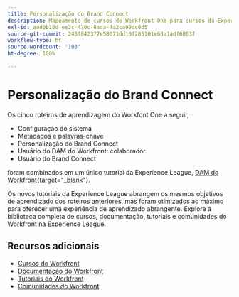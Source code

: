 ```yaml
---
title: Personalização do Brand Connect
description: Mapeamento de cursos do Workfront One para cursos da Experience League
exl-id: aad0b18d-ee3c-470c-8ada-4a2ca99dc8d5
source-git-commit: 243f842377e58071dd10f285101e68a1adf6893f
workflow-type: ht
source-wordcount: '103'
ht-degree: 100%

---
```


# Personalização do Brand Connect

Os cinco roteiros de aprendizagem do Workfont One a seguir,

* Configuração do sistema
* Metadados e palavras-chave
* Personalização do Brand Connect
* Usuário do DAM do Workfront: colaborador
* Usuário do Brand Connect

foram combinados em um único tutorial da Experience League, [DAM do Workfront](https://experienceleague.adobe.com/docs/workfront-learn/tutorials-workfront/workfront-dam-program/system-setup/analyze-and-plan-to-develop-a-workfront-dam-strategy.html?lang=pt-BR){target="_blank"}.

Os novos tutoriais da Experience League abrangem os mesmos objetivos de aprendizado dos roteiros anteriores, mas foram otimizados ao máximo para oferecer uma experiência de aprendizado abrangente.  Explore a biblioteca completa de cursos, documentação, tutoriais e comunidades do Workfront na Experience League.

## Recursos adicionais

* [Cursos do Workfront](https://experienceleague.adobe.com/?lang=pt-BR&amp;Solution=Workfront#courses)
* [Documentação do Workfront](https://experienceleague.adobe.com/docs/workfront.html?lang=pt-BR)
* [Tutoriais do Workfront](https://experienceleague.adobe.com/docs/workfront-learn/tutorials-workfront/home.html?lang=pt-BR)
* [Comunidades do Workfront](https://experienceleaguecommunities.adobe.com/t5/workfront/ct-p/workfront)
